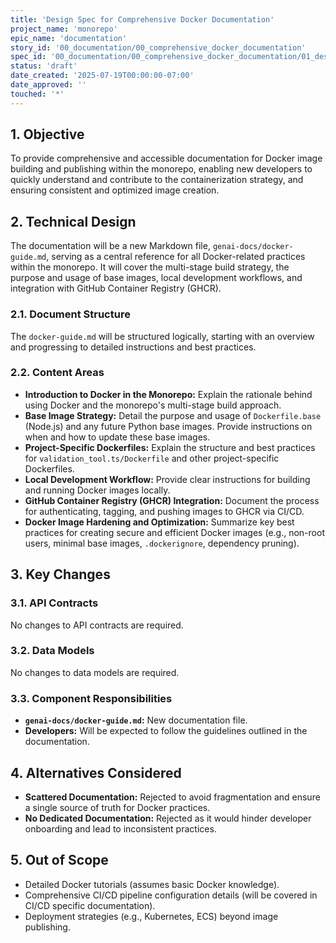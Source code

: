 ```yaml
---
title: 'Design Spec for Comprehensive Docker Documentation'
project_name: 'monorepo'
epic_name: 'documentation'
story_id: '00_documentation/00_comprehensive_docker_documentation'
spec_id: '00_documentation/00_comprehensive_docker_documentation/01_design_spec'
status: 'draft'
date_created: '2025-07-19T00:00:00-07:00'
date_approved: ''
touched: '*'
---
```


## 1. Objective

To provide comprehensive and accessible documentation for Docker image building and publishing within the monorepo, enabling new developers to quickly understand and contribute to the containerization strategy, and ensuring consistent and optimized image creation.

## 2. Technical Design

The documentation will be a new Markdown file, `genai-docs/docker-guide.md`, serving as a central reference for all Docker-related practices within the monorepo. It will cover the multi-stage build strategy, the purpose and usage of base images, local development workflows, and integration with GitHub Container Registry (GHCR).

### 2.1. Document Structure

The `docker-guide.md` will be structured logically, starting with an overview and progressing to detailed instructions and best practices.

### 2.2. Content Areas

* **Introduction to Docker in the Monorepo:** Explain the rationale behind using Docker and the monorepo's multi-stage build approach.
* **Base Image Strategy:** Detail the purpose and usage of `Dockerfile.base` (Node.js) and any future Python base images. Provide instructions on when and how to update these base images.
* **Project-Specific Dockerfiles:** Explain the structure and best practices for `validation_tool.ts/Dockerfile` and other project-specific Dockerfiles.
* **Local Development Workflow:** Provide clear instructions for building and running Docker images locally.
* **GitHub Container Registry (GHCR) Integration:** Document the process for authenticating, tagging, and pushing images to GHCR via CI/CD.
* **Docker Image Hardening and Optimization:** Summarize key best practices for creating secure and efficient Docker images (e.g., non-root users, minimal base images, `.dockerignore`, dependency pruning).

## 3. Key Changes

### 3.1. API Contracts

No changes to API contracts are required.

### 3.2. Data Models

No changes to data models are required.

### 3.3. Component Responsibilities

* **`genai-docs/docker-guide.md`:** New documentation file.
* **Developers:** Will be expected to follow the guidelines outlined in the documentation.

## 4. Alternatives Considered

* **Scattered Documentation:** Rejected to avoid fragmentation and ensure a single source of truth for Docker practices.
* **No Dedicated Documentation:** Rejected as it would hinder developer onboarding and lead to inconsistent practices.

## 5. Out of Scope

* Detailed Docker tutorials (assumes basic Docker knowledge).
* Comprehensive CI/CD pipeline configuration details (will be covered in CI/CD specific documentation).
* Deployment strategies (e.g., Kubernetes, ECS) beyond image publishing.
